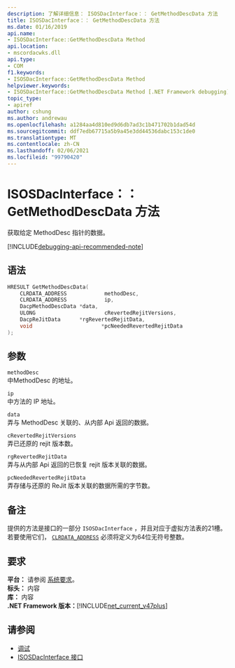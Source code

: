 ```yaml
---
description: 了解详细信息： ISOSDacInterface：： GetMethodDescData 方法
title: ISOSDacInterface：： GetMethodDescData 方法
ms.date: 01/16/2019
api.name:
- ISOSDacInterface::GetMethodDescData Method
api.location:
- mscordacwks.dll
api.type:
- COM
f1.keywords:
- ISOSDacInterface::GetMethodDescData Method
helpviewer.keywords:
- ISOSDacInterface::GetMethodDescData Method [.NET Framework debugging]
topic_type:
- apiref
author: cshung
ms.author: andrewau
ms.openlocfilehash: a1284aa4d810ed9d6db7ad3c1b471702b1dad54d
ms.sourcegitcommit: ddf7edb67715a5b9a45e3dd44536dabc153c1de0
ms.translationtype: MT
ms.contentlocale: zh-CN
ms.lasthandoff: 02/06/2021
ms.locfileid: "99790420"
---
```

# <a name="isosdacinterfacegetmethoddescdata-method"></a>ISOSDacInterface：： GetMethodDescData 方法

获取给定 MethodDesc 指针的数据。

[!INCLUDE[debugging-api-recommended-note](../../../../includes/debugging-api-recommended-note.md)]

## <a name="syntax"></a>语法

```cpp
HRESULT GetMethodDescData(
    CLRDATA_ADDRESS            methodDesc,
    CLRDATA_ADDRESS            ip,
    DacpMethodDescData *data,
    ULONG                      cRevertedRejitVersions,
    DacpReJitData      *rgRevertedRejitData,
    void                      *pcNeededRevertedRejitData
);
```

## <a name="parameters"></a>参数

`methodDesc`\
中MethodDesc 的地址。

`ip`\
中方法的 IP 地址。

`data`\
弄与 MethodDesc 关联的、从内部 Api 返回的数据。

`cRevertedRejitVersions`\
弄已还原的 rejit 版本数。

`rgRevertedRejitData`\
弄与从内部 Api 返回的已恢复 rejit 版本关联的数据。

`pcNeededRevertedRejitData`\
弄存储与还原的 ReJit 版本关联的数据所需的字节数。

## <a name="remarks"></a>备注

提供的方法是接口的一部分 `ISOSDacInterface` ，并且对应于虚拟方法表的21槽。 若要使用它们， [`CLRDATA_ADDRESS`](../common-data-types-unmanaged-api-reference.md) 必须将定义为64位无符号整数。

## <a name="requirements"></a>要求

**平台：** 请参阅 [系统要求](../../get-started/system-requirements.md)。  
**标头：** 内容  
**库：** 内容  
**.NET Framework 版本：**[!INCLUDE[net_current_v47plus](../../../../includes/net-current-v47plus.md)]  

## <a name="see-also"></a>请参阅

- [调试](index.md)
- [ISOSDacInterface 接口](isosdacinterface-interface.md)
